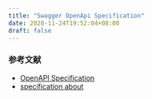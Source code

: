 ```yaml
---
title: "Swagger OpenApi Specification"
date: 2020-11-24T19:52:04+08:00
draft: false
---
```



### 参考文献

- [OpenAPI Specification](https://swagger.io/specification/)
- [specification about](https://swagger.io/docs/specification/basic-structure/)